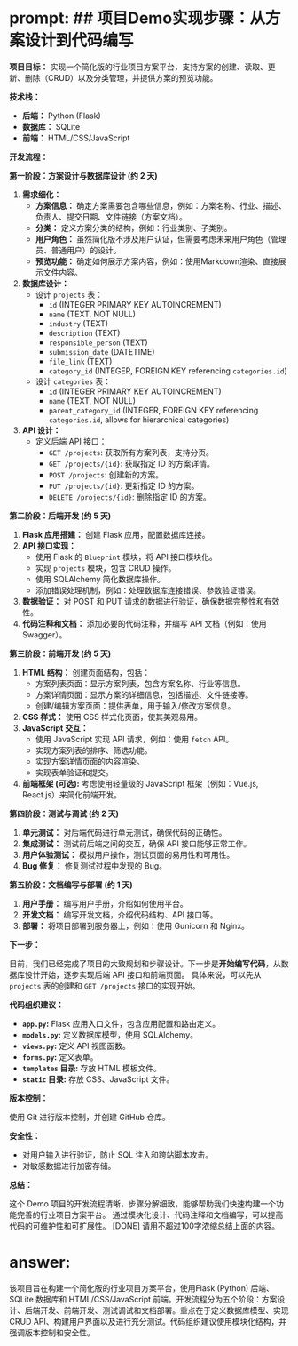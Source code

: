 # prompt: ## 项目Demo实现步骤：从方案设计到代码编写

**项目目标：** 实现一个简化版的行业项目方案平台，支持方案的创建、读取、更新、删除（CRUD）以及分类管理，并提供方案的预览功能。

**技术栈：**

*   **后端：** Python (Flask)
*   **数据库：** SQLite
*   **前端：** HTML/CSS/JavaScript

**开发流程：**

**第一阶段：方案设计与数据库设计 (约 2 天)**

1.  **需求细化：**
    *   **方案信息：** 确定方案需要包含哪些信息，例如：方案名称、行业、描述、负责人、提交日期、文件链接（方案文档）。
    *   **分类：** 定义方案分类的结构，例如：行业类别、子类别。
    *   **用户角色：**  虽然简化版不涉及用户认证，但需要考虑未来用户角色（管理员、普通用户）的设计。
    *   **预览功能：** 确定如何展示方案内容，例如：使用Markdown渲染、直接展示文件内容。
2.  **数据库设计：**
    *   设计 `projects` 表：
        *   `id` (INTEGER PRIMARY KEY AUTOINCREMENT)
        *   `name` (TEXT, NOT NULL)
        *   `industry` (TEXT)
        *   `description` (TEXT)
        *   `responsible_person` (TEXT)
        *   `submission_date` (DATETIME)
        *   `file_link` (TEXT)
        *   `category_id` (INTEGER, FOREIGN KEY referencing `categories.id`)
    *   设计 `categories` 表：
        *   `id` (INTEGER PRIMARY KEY AUTOINCREMENT)
        *   `name` (TEXT, NOT NULL)
        *   `parent_category_id` (INTEGER, FOREIGN KEY referencing `categories.id`, allows for hierarchical categories)
3.  **API 设计：**
    *   定义后端 API 接口：
        *   `GET /projects`: 获取所有方案列表，支持分页。
        *   `GET /projects/{id}`: 获取指定 ID 的方案详情。
        *   `POST /projects`: 创建新的方案。
        *   `PUT /projects/{id}`: 更新指定 ID 的方案。
        *   `DELETE /projects/{id}`: 删除指定 ID 的方案。

**第二阶段：后端开发 (约 5 天)**

1.  **Flask 应用搭建：** 创建 Flask 应用，配置数据库连接。
2.  **API 接口实现：**
    *   使用 Flask 的 `Blueprint` 模块，将 API 接口模块化。
    *   实现 `projects` 模块，包含 CRUD 操作。
    *   使用 SQLAlchemy 简化数据库操作。
    *   添加错误处理机制，例如：处理数据库连接错误、参数验证错误。
3.  **数据验证：**  对 POST 和 PUT 请求的数据进行验证，确保数据完整性和有效性。
4.  **代码注释和文档：**  添加必要的代码注释，并编写 API 文档（例如：使用 Swagger）。

**第三阶段：前端开发 (约 5 天)**

1.  **HTML 结构：**  创建页面结构，包括：
    *   方案列表页面：显示方案列表，包含方案名称、行业等信息。
    *   方案详情页面：显示方案的详细信息，包括描述、文件链接等。
    *   创建/编辑方案页面：提供表单，用于输入/修改方案信息。
2.  **CSS 样式：**  使用 CSS 样式化页面，使其美观易用。
3.  **JavaScript 交互：**
    *   使用 JavaScript 实现 API 请求，例如：使用 `fetch` API。
    *   实现方案列表的排序、筛选功能。
    *   实现方案详情页面的内容渲染。
    *   实现表单验证和提交。
4.  **前端框架 (可选):**  考虑使用轻量级的 JavaScript 框架（例如：Vue.js, React.js）来简化前端开发。

**第四阶段：测试与调试 (约 2 天)**

1.  **单元测试：**  对后端代码进行单元测试，确保代码的正确性。
2.  **集成测试：**  测试前后端之间的交互，确保 API 接口能够正常工作。
3.  **用户体验测试：**  模拟用户操作，测试页面的易用性和可用性。
4.  **Bug 修复：**  修复测试过程中发现的 Bug。

**第五阶段：文档编写与部署 (约 1 天)**

1.  **用户手册：**  编写用户手册，介绍如何使用平台。
2.  **开发文档：**  编写开发文档，介绍代码结构、API 接口等。
3.  **部署：**  将项目部署到服务器上，例如：使用 Gunicorn 和 Nginx。

**下一步：**

目前，我们已经完成了项目的大致规划和步骤设计。下一步是**开始编写代码**，从数据库设计开始，逐步实现后端 API 接口和前端页面。  具体来说，可以先从 `projects` 表的创建和 `GET /projects` 接口的实现开始。

**代码组织建议：**

*   **`app.py`:** Flask 应用入口文件，包含应用配置和路由定义。
*   **`models.py`:** 定义数据库模型，使用 SQLAlchemy。
*   **`views.py`:** 定义 API 视图函数。
*   **`forms.py`:** 定义表单。
*   **`templates` 目录:** 存放 HTML 模板文件。
*   **`static` 目录:** 存放 CSS、JavaScript 文件。

**版本控制：**

使用 Git 进行版本控制，并创建 GitHub 仓库。

**安全性：**

*   对用户输入进行验证，防止 SQL 注入和跨站脚本攻击。
*   对敏感数据进行加密存储。

**总结：**

这个 Demo 项目的开发流程清晰，步骤分解细致，能够帮助我们快速构建一个功能完善的行业项目方案平台。  通过模块化设计、代码注释和文档编写，可以提高代码的可维护性和可扩展性。
[DONE]
请用不超过100字浓缩总结上面的内容。
# answer: 
 该项目旨在构建一个简化版的行业项目方案平台，使用Flask (Python) 后端、SQLite 数据库和 HTML/CSS/JavaScript 前端。开发流程分为五个阶段：方案设计、后端开发、前端开发、测试调试和文档部署。重点在于定义数据库模型、实现 CRUD API、构建用户界面以及进行充分测试。代码组织建议使用模块化结构，并强调版本控制和安全性。

